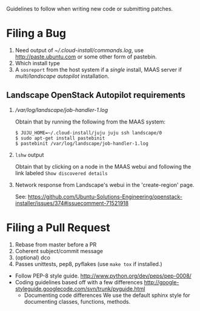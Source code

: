 Guidelines to follow when writing new code or submitting patches.

# Filing a Bug
  1. Need output of *~/.cloud-install/commands.log*, use http://paste.ubuntu.com or some other form of pastebin.
  2. Which install type
  3. A `sosreport` from the host system if a *single* install, MAAS server if *multi/landscape autopilot* installation.

## Landscape OpenStack Autopilot requirements
  1. */var/log/landscape/job-handler-1.log*

      Obtain that by running the following from the MAAS system:
      ```
      $ JUJU_HOME=~/.cloud-install/juju juju ssh landscape/0
      $ sudo apt-get install pastebinit
      $ pastebinit /var/log/landscape/job-handler-1.log
      ```
      
  2. `lshw` output

     Obtain that by clicking on a node in the MAAS webui and following the link labeled `Show discovered details`
  3. Network response from Landscape's webui in the 'create-region' page.

     See: https://github.com/Ubuntu-Solutions-Engineering/openstack-installer/issues/374#issuecomment-71521918

# Filing a Pull Request
  1. Rebase from master before a PR
  2. Coherent subject/commit message
  3. (optional) dco
  4. Passes unittests, pep8, pyflakes (use `make tox` if installed.)


* Follow PEP-8 style guide.
  http://www.python.org/dev/peps/pep-0008/
* Coding guidelines based off with a few differences
  http://google-styleguide.googlecode.com/svn/trunk/pyguide.html
  - Documenting code differences
    We use the default sphinx style for documenting classes, functions, methods.

